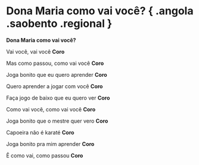# Dona Maria como vai você? { .angola .saobento .regional }

**Dona Maria como vai você?**

Vai você, vai você
**Coro**

Mas como passou, como vai você
**Coro**

Joga bonito que eu quero aprender
**Coro**

Quero aprender a jogar com você
**Coro**

Faça jogo de baixo que eu quero ver
**Coro**

Como vai você, como vai você
**Coro**

Joga bonito que o mestre quer vero
**Coro**

Capoeira não é karaté
**Coro**

Joga bonito pra mim aprender
**Coro**

Ê como vai, como passou
**Coro**

[1]: https://www.youtube.com/watch?v=_1rfdO7ZzQE